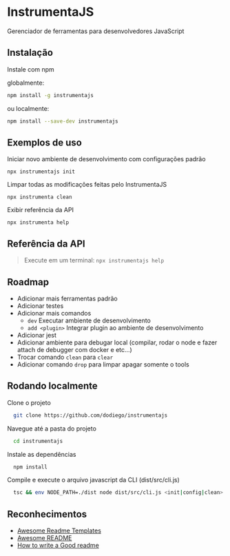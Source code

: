 
# InstrumentaJS

Gerenciador de ferramentas para desenvolvedores JavaScript

## Instalação

Instale com npm

globalmente:
```bash
npm install -g instrumentajs
```
ou
localmente:
```bash
npm install --save-dev instrumentajs
```

## Exemplos de uso

Iniciar novo ambiente de desenvolvimento com configurações padrão 
```
npx instrumentajs init
```

Limpar todas as modificações feitas pelo InstrumentaJS
```
npx instrumenta clean
```  

Exibir referência da API
```
npx instrumenta help
```
## Referência da API
> Execute em um terminal:
`npx instrumentajs help`

## Roadmap

- Adicionar mais ferramentas padrão
- Adicionar testes
- Adicionar mais comandos
    - `dev` Executar ambiente de desenvolvimento
    - `add <plugin>` Integrar plugin ao ambiente de desenvolvimento
- Adicionar jest
- Adicionar ambiente para debugar local (compilar, rodar o node e fazer attach de debugger com docker e etc...)
- Trocar comando `clean` para `clear`
- Adicionar comando `drop` para limpar apagar somente o tools
  
## Rodando localmente

Clone o projeto

```bash
  git clone https://github.com/dodiego/instrumentajs
```

Navegue até a pasta do projeto

```bash
  cd instrumentajs
```

Instale as dependências

```bash
  npm install
```

Compile e execute o arquivo javascript da CLI (dist/src/cli.js) 

```bash
  tsc && env NODE_PATH=./dist node dist/src/cli.js <init|config|clean>
```

  
## Reconhecimentos

 - [Awesome Readme Templates](https://awesomeopensource.com/project/elangosundar/awesome-README-templates)
 - [Awesome README](https://github.com/matiassingers/awesome-readme)
 - [How to write a Good readme](https://bulldogjob.com/news/449-how-to-write-a-good-readme-for-your-github-project)

  